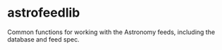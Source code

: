 # astrofeedlib
Common functions for working with the Astronomy feeds, including the database and feed spec.
